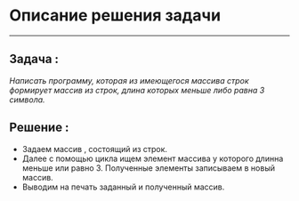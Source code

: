 # Описание решения задачи
---
## Задача : 
*Написать программу, которая из имеющегося массива строк формирует массив из строк, длина которых меньше либо равна 3 символа.*

## Решение :
* Задаем массив , состоящий из строк.
* Далее с помощью цикла ищем элемент массива у которого длинна меньше или равно 3.
Полученные элементы записываем в новый массив.
* Выводим на печать заданный и полученный массив.

